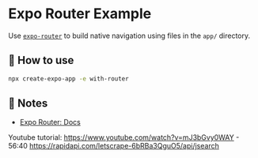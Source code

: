 # Expo Router Example

Use [`expo-router`](https://docs.expo.dev/router/introduction/) to build native navigation using files in the `app/` directory.

## 🚀 How to use

```sh
npx create-expo-app -e with-router
```

## 📝 Notes

- [Expo Router: Docs](https://docs.expo.dev/router/introduction/)




Youtube tutorial: https://www.youtube.com/watch?v=mJ3bGvy0WAY - 56:40
https://rapidapi.com/letscrape-6bRBa3QguO5/api/jsearch